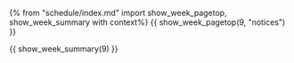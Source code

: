 {% from "schedule/index.md" import show_week_pagetop, show_week_summary with context%}
{{ show_week_pagetop(9, "notices") }}

{{ show_week_summary(9) }}